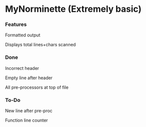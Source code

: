 # MyNorminette (Extremely basic)
### Features
Formatted output

Displays total lines+chars scanned

### Done
Incorrect header

Empty line after header

All pre-processors at top of file

### To-Do
New line after pre-proc

Function line counter
